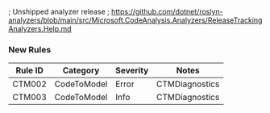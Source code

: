 ﻿; Unshipped analyzer release
; https://github.com/dotnet/roslyn-analyzers/blob/main/src/Microsoft.CodeAnalysis.Analyzers/ReleaseTrackingAnalyzers.Help.md

### New Rules

Rule ID | Category | Severity | Notes
--------|----------|----------|-------
CTM002 | CodeToModel | Error | CTMDiagnostics
CTM003 | CodeToModel | Info | CTMDiagnostics